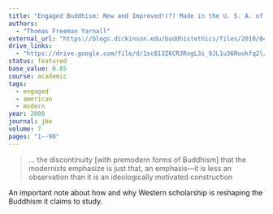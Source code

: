 ```yaml
---
title: "Engaged Buddhism: New and Improved!(?) Made in the U. S. A. of Asian Materials"
authors:
  - "Thomas Freeman Yarnall"
external_url: "https://blogs.dickinson.edu/buddhistethics/files/2010/04/Yarnall-Engaged.pdf"
drive_links:
  - "https://drive.google.com/file/d/1scB13Z6CR3RxgL3i_9JL1u36Ruokfq2l/view?usp=drivesdk"
status: featured
base_value: 0.85
course: academic
tags:
  - engaged
  - american
  - modern
year: 2000
journal: jbe
volume: 7
pages: "1--90"
---
```


> … the discontinuity [with premodern forms of Buddhism] that the modernists emphasize is just that, an emphasis—it is less an observation than it is an ideologically motivated construction

An important note about how and why Western scholarship is reshaping the Buddhism it claims to study.
